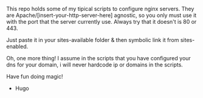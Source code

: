 This repo holds some of my tipical scripts to configure nginx servers.
They are Apache/[insert-your-http-server-here] agnostic, so you only must use it with the port that the server currently use. Always try that it doesn't is 80 or 443.

Just paste it in your sites-available folder & then symbolic link it from sites-enabled.

Oh, one more thing! I assume in the scripts that you have configured your dns for your domain, i will never hardcode ip or domains in the scripts. 

Have fun doing magic!
- Hugo